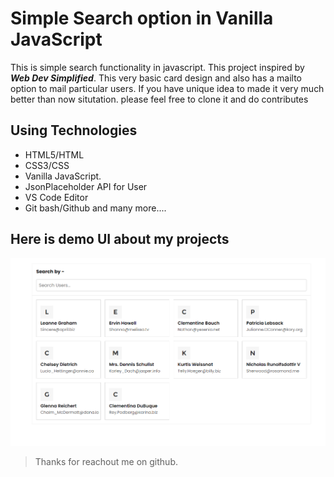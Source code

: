 # Simple Search option in Vanilla JavaScript 

This is simple search functionality in javascript. This project inspired by ***Web Dev Simplified***. This very basic card design and also has a mailto option to mail particular users. If you have unique idea to made it very much better than now situtation. please feel free to clone it and do contributes 

## Using Technologies 
- HTML5/HTML
- CSS3/CSS
- Vanilla JavaScript.
- JsonPlaceholder API for User
- VS Code Editor
- Git bash/Github
and many more....


## Here is demo UI about my projects 
![Screenshot](screenshot.png)


> Thanks for reachout me on github.